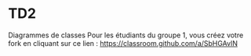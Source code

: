# TD2
Diagrammes de classes
Pour les étudiants du groupe 1, vous créez votre fork en cliquant sur ce lien : https://classroom.github.com/a/SbHGAvlN
